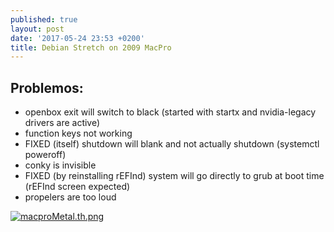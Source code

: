 ```yaml
---
published: true
layout: post
date: '2017-05-24 23:53 +0200'
title: Debian Stretch on 2009 MacPro
---
```

## Problemos:

- openbox exit will switch to black (started with startx and nvidia-legacy drivers are active)
- function keys not working
- FIXED (itself) shutdown will blank and not actually shutdown (systemctl poweroff)
- conky is invisible
- FIXED (by reinstalling rEFInd) system will go directly to grub at boot time (rEFInd screen expected)
- propelers are too loud

[![macproMetal.th.png](https://cdn.scrot.moe/images/2017/05/25/macproMetal.th.png)](https://cdn.scrot.moe/images/2017/05/25/macproMetal.png)
